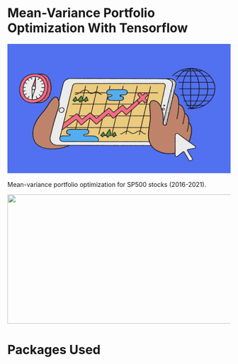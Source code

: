 # Mean-Variance Portfolio Optimization With Tensorflow
<img src="Screenshots/stocks_image.png" width="850" height="292" />




Mean-variance portfolio optimization for SP500 stocks (2016-2021).


<img src="https://github.com/user/repo/blob/master/Screenshots/output.png" width="1010" height="292" />




# Packages Used

